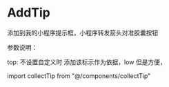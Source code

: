 <!--
 * @Descripttion: 
 * @version: 
 * @Author: Henry
 * @Date: 2020-04-07 23:41:01
 * @LastEditors: Henry
 * @LastEditTime: 2020-04-07 23:51:13
 -->
# AddTip
添加到我的小程序提示框，小程序转发箭头对准胶囊按钮

参数说明：

top: 不设置自定义时 添加该标示作为依据，low 但是方便，
 
import collectTip from "@/components/collectTip"

<collect-tip top=“6”><collect-tip/>
